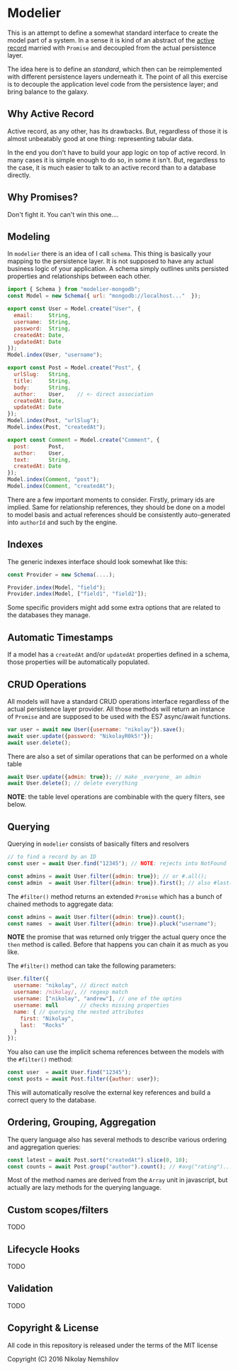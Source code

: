 # Modelier

This is an attempt to define a somewhat standard interface to create the model
part of a system. In a sense it is kind of an abstract of the
[active record](https://en.wikipedia.org/wiki/Active_record_pattern) married
with `Promise` and decoupled from the actual persistence layer.

The idea here is to define an _standard_, which then can be reimplemented with
different persistence layers underneath it. The point of all this exercise is
to decouple the application level code from the persistence layer; and bring
balance to the galaxy.

## Why Active Record

Active record, as any other, has its drawbacks. But, regardless of those it is
almost unbeatably good at one thing: representing tabular data.

In the end you don't have to build your app logic on top of active record. In
many cases it is simple enough to do so, in some it isn't. But, regardless to
the case, it is much easier to talk to an active record than to a database
directly.

## Why Promises?

Don't fight it. You can't win this one....

## Modeling

In `modelier` there is an idea of I call `schema`. This thing is basically your
mapping to the persistence layer. It is not supposed to have any actual business
logic of your application. A schema simply outlines units persisted properties
and relationships between each other.

```js
import { Schema } from "modelier-mongodb";
const Model = new Schema({ url: "mongodb://localhost..."  });

export const User = Model.create("User", {
  email:     String,
  username:  String,
  password:  String,
  createdAt: Date,
  updatedAt: Date
});
Model.index(User, "username");

export const Post = Model.create("Post", {
  urlSlug:   String,
  title:     String,
  body:      String,
  author:    User,    // <- direct association
  createdAt: Date,
  updatedAt: Date
});
Model.index(Post, "urlSlug");
Model.index(Post, "createdAt");

export const Comment = Model.create("Comment", {
  post:      Post,
  author:    User,
  text:      String,
  createdAt: Date
});
Model.index(Comment, "post");
Model.index(Comment, "createdAt");
```

There are a few important moments to consider. Firstly, primary ids are implied.
Same for relationship references, they should be done on a model to model basis
and actual references should be consistently auto-generated into `authorId` and
such by the engine.

## Indexes

The generic indexes interface should look somewhat like this:

```js
const Provider = new Schema(....);

Provider.index(Model, "field");
Provider.index(Model, ["field1", "field2"]);
```

Some specific providers might add some extra options that are related to the
databases they manage.


## Automatic Timestamps

If a model has a `createdAt` and/or `updatedAt` properties defined in a schema,
those properties will be automatically populated.

## CRUD Operations

All models will have a standard CRUD operations interface regardless of the actual
persistence layer provider. All those methods will return an instance of `Promise`
and are supposed to be used with the ES7 async/await functions.

```js
var user = await new User({username: "nikolay"}).save();
await user.update({password: "NikolayR0k5!"});
await user.delete();
```

There are also a set of similar operations that can be performed on a whole table

```js
await User.update({admin: true}); // make _everyone_ an admin
await User.delete(); // delete everything

```

__NOTE__: the table level operations are combinable with the query filters, see
below.

## Querying

Querying in `modelier` consists of basically filters and resolvers

```js
// to find a record by an ID
const user = await User.find("12345"); // NOTE: rejects into NotFound

const admins = await User.filter({admin: true}); // or #.all();
const admin  = await User.filter({admin: true}).first(); // also #last();
```

The `#filter()` method returns an extended `Promise` which has a bunch of
chained methods to aggregate data:

```js
const admins = await User.filter({admin: true}).count();
const names  = await User.filter({admin: true}).pluck("username");
```

__NOTE__ the promise that was returned only trigger the actual query once the
`then` method is called. Before that happens you can chain it as much as you like.

The `#filter()` method can take the following parameters:

```js
User.filter({
  username: "nikolay", // direct match
  username: /nikolay/, // regexp match
  username: ["nikolay", "andrew"], // one of the optins
  username: null       // checks missing properties
  name: { // querying the nested attributes
    first: "Nikolay",
    last:  "Rocks"
  }
});
```

You also can use the implicit schema references between the models with the
`#filter()` method:

```js
const user  = await User.find("12345");
const posts = await Post.filter({author: user});
```

This will automatically resolve the external key references and build a correct
query to the database.

## Ordering, Grouping, Aggregation

The query language also has several methods to describe various ordering and
aggregation queries:

```js
const latest = await Post.sort("createdAt").slice(0, 10);
const counts = await Post.group("author").count(); // #avg("rating")...
```

Most of the method names are derived from the `Array` unit in javascript, but
actually are lazy methods for the querying language.

## Custom scopes/filters

TODO


## Lifecycle Hooks

TODO


## Validation

TODO

## Copyright & License

All code in this repository is released under the terms of the MIT license

Copyright (C) 2016 Nikolay Nemshilov
